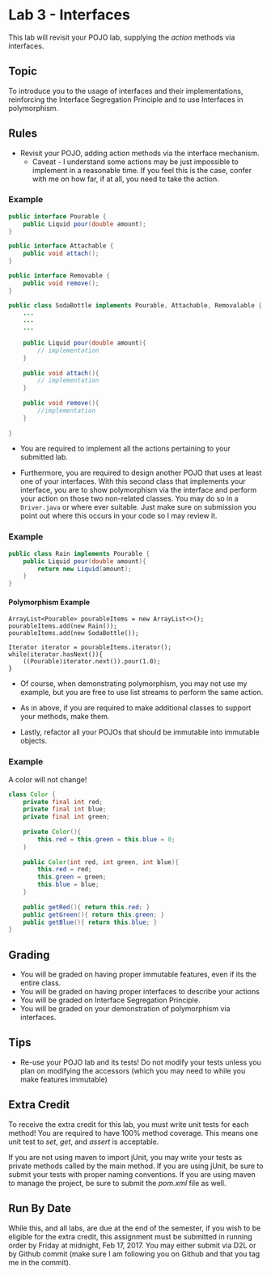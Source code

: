 # Lab 3 - Interfaces
This lab will revisit your POJO lab, supplying the *action* methods via interfaces.

## Topic
To introduce you to the usage of interfaces and their implementations, reinforcing the Interface Segregation 
Principle and to use Interfaces in polymorphism.


## Rules
* Revisit your POJO, adding action methods via the interface mechanism.
	* Caveat - I understand some actions may be just impossible to implement in a reasonable time. If you feel this 
    	is the case, confer with me on how far, if at all, you need to take the action.
    	
### Example

```java
public interface Pourable {
	public Liquid pour(double amount);
}

public interface Attachable {
	public void attach();
}

public interface Removable {
	public void remove();
} 

public class SodaBottle implements Pourable, Attachable, Removalable {
	...
	...
	...
	
	public Liquid pour(double amount){
		// implementation
	}
	
	public void attach(){
		// implementation
	}
	
	public void remove(){
		//implementation
	}
	
}
```

* You are required to implement all the actions pertaining to your submitted lab. 

* Furthermore, you are required to design another POJO that uses at least one of your interfaces. With this second 
class that implements your interface, you are to show polymorphism via the interface and perform your action on those
 two non-related classes. You may do so in a `Driver.java` or where ever suitable. Just make sure on submission you 
 point 
 out where this occurs in your code so I may review it.
	
	
### Example

```java
public class Rain implements Pourable {
	public Liquid pour(double amount){
		return new Liquid(amount);
	}
}
```

#### Polymorphism Example

	ArrayList<Pourable> pourableItems = new ArrayList<>();
	pourableItems.add(new Rain());
	pourableItems.add(new SodaBottle());
	
	Iterator iterator = pourableItems.iterator();
	while(iterator.hasNext()){
		((Pourable)iterator.next()).pour(1.0);
	}
	
* Of course, when demonstrating polymorphism, you may not use my example, but you are free to use list streams to 
perform the same action.


* As in above, if you are required to make additional classes to support your methods, make them. 

* Lastly, refactor all your POJOs that should be immutable into immutable objects. 

### Example

A color will not change!

```java
class Color {
	private final int red;
	private final int blue;
	private final int green;
	
	private Color(){ 
		this.red = this.green = this.blue = 0;
	}
	
	public Color(int red, int green, int blue){
		this.red = red;
		this.green = green;
		this.blue = blue;
	}
	
	public getRed(){ return this.red; }
	public getGreen(){ return this.green; }
	public getBlue(){ return this.blue; }
}
```


## Grading
* You will be graded on having proper immutable features, even if its the entire class. 
* You will be graded on having proper interfaces to describe your actions
* You will be graded on Interface Segregation Principle.
* You will be graded on your demonstration of polymorphism via interfaces.

## Tips 
* Re-use your POJO lab and its tests! Do not modify your tests unless you plan on modifying the accessors (which you 
may need to while you make features immutable)

## Extra Credit
To receive the extra credit for this lab, you must write unit tests for each method! You are required to have 100% method coverage. This means one unit test to *set*, *get*, and *assert* is acceptable. 

If you are not using maven to import jUnit, you may write your tests as private methods called by the main method. If you are using jUnit, be sure to submit your tests with proper naming conventions. If you are using maven to manage the project, be sure to submit the *pom.xml* file as well. 

## Run By Date
While this, and all labs, are due at the end of the semester, if you wish to be eligible for the extra credit, this assignment must be submitted in running order by Friday at midnight, Feb 17, 2017. You may either submit via D2L or by Github commit (make sure I am following you on Github and that you tag me in the commit).